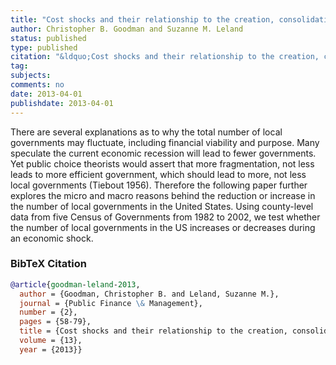 ```yaml
---
title: "Cost shocks and their relationship to the creation, consolidation and dissolution of US local governments"
author: Christopher B. Goodman and Suzanne M. Leland
status: published
type: published
citation: "&ldquo;Cost shocks and their relationship to the creation, consolidation and dissolution of US local governments&rdquo; <em>Public Finance &amp; Management</em> 13 (2): 58-79"
tag:
subjects:
comments: no
date: 2013-04-01
publishdate: 2013-04-01
---
```


There are several explanations as to why the total number of local governments may fluctuate, including financial viability and purpose. Many speculate the current economic recession will lead to fewer governments. Yet public choice theorists would assert that more fragmentation, not less leads to more efficient government, which should lead to more, not less local governments (Tiebout 1956). Therefore the following paper further explores the micro and macro reasons behind the reduction or increase in the number of local governments in the United States. Using county-level data from five Census of Governments from 1982 to 2002, we test whether the number of local governments in the US increases or decreases during an economic shock.

### BibTeX Citation
```bib
@article{goodman-leland-2013,
  author = {Goodman, Christopher B. and Leland, Suzanne M.},
  journal = {Public Finance \& Management},
  number = {2},
  pages = {58-79},
  title = {Cost shocks and their relationship to the creation, consolidation and dissolution of US local governments},
  volume = {13},
  year = {2013}}
```
